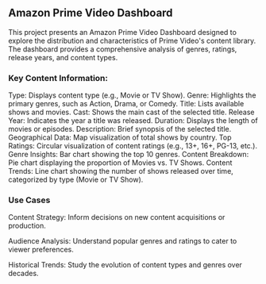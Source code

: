 ## Amazon Prime Video Dashboard
This project presents an Amazon Prime Video Dashboard designed to explore the distribution and characteristics of Prime Video's content library. The dashboard provides a comprehensive analysis of genres, ratings, release years, and content types.
### Key Content Information:
Type: Displays content type (e.g., Movie or TV Show).
Genre: Highlights the primary genres, such as Action, Drama, or Comedy.
Title: Lists available shows and movies.
Cast: Shows the main cast of the selected title.
Release Year: Indicates the year a title was released.
Duration: Displays the length of movies or episodes.
Description: Brief synopsis of the selected title.
Geographical Data:
Map visualization of total shows by country.
Top Ratings:
Circular visualization of content ratings (e.g., 13+, 16+, PG-13, etc.).
Genre Insights:
Bar chart showing the top 10 genres.
Content Breakdown:
Pie chart displaying the proportion of Movies vs. TV Shows.
Content Trends:
Line chart showing the number of shows released over time, categorized by type (Movie or TV Show).
### Use Cases
Content Strategy: Inform decisions on new content acquisitions or production.

Audience Analysis: Understand popular genres and ratings to cater to viewer preferences.

Historical Trends: Study the evolution of content types and genres over decades.
